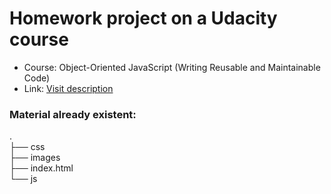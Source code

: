 # Homework project on a Udacity course

* Course: Object-Oriented JavaScript (Writing Reusable and Maintainable Code)
* Link: [Visit description](https://cn.udacity.com/course/object-oriented-javascript--ud015/)


### Material already existent: <br>
.  
├── css  
├── images  
├── index.html  
└── js  



